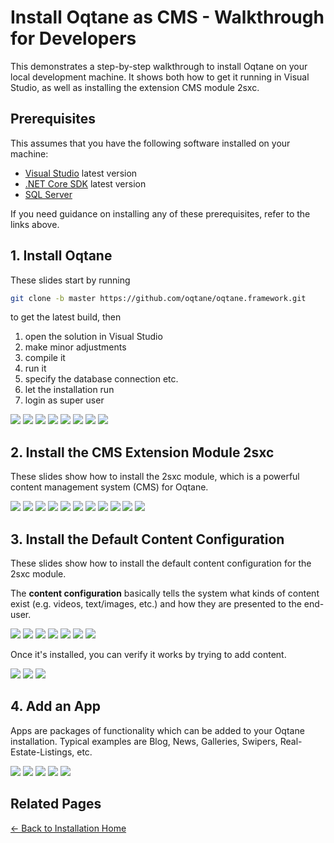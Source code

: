# Install Oqtane as CMS - Walkthrough for Developers

This demonstrates a step-by-step walkthrough to install Oqtane on your local development machine.
It shows both how to get it running in Visual Studio, as well as installing the extension CMS module 2sxc.

## Prerequisites

This assumes that you have the following software installed on your machine:

* [Visual Studio](https://visualstudio.microsoft.com) latest version
* [.NET Core SDK](https://dotnet.microsoft.com) latest version
* [SQL Server](https://www.microsoft.com/en-us/sql-server/sql-server-downloads)

If you need guidance on installing any of these prerequisites, refer to the links above.

## 1. Install Oqtane

These slides start by running

```bash
git clone -b master https://github.com/oqtane/oqtane.framework.git
```

to get the latest build, then

1. open the solution in Visual Studio
2. make minor adjustments
3. compile it
4. run it
5. specify the database connection etc.
6. let the installation run
7. login as super user

<img src="./assets/121 Get from Github.jpg" class="gallery">
<img src="./assets/200 Compile Oqtane.jpg" class="gallery">
<img src="./assets/201 Disable HotReload.jpg" class="gallery">
<img src="./assets/211 Oqtane Settings.jpg" class="gallery">
<img src="./assets/211 Oqtane Installing.jpg" class="gallery">
<img src="./assets/291 Oqtane Installed.jpg" class="gallery">
<img src="./assets/292 Login as Super User.jpg" class="gallery">
<img src="./assets/293 Oqtane Logged In.jpg" class="gallery">

## 2. Install the CMS Extension Module 2sxc

These slides show how to install the 2sxc module, which is a powerful content management system (CMS) for Oqtane.

<img src="./assets/311 Go to Modules - Open Menu.jpg" class="gallery">
<img src="./assets/312 Go to Modules - Admin Dashboard.jpg" class="gallery">
<img src="./assets/313 Go to Modules - Module Management.jpg" class="gallery">
<img src="./assets/321 Install Module Start.jpg" class="gallery">
<img src="./assets/322 Select Module.jpg" class="gallery">
<img src="./assets/323 Accept Module License.jpg" class="gallery">
<img src="./assets/324 Installed.jpg" class="gallery">
<img src="./assets/331 Restart Oqtane.jpg" class="gallery">
<img src="./assets/332 Confirm Restart.jpg" class="gallery">
<img src="./assets/333 Restarting.jpg" class="gallery">
<img src="./assets/334 Restart in Visual Studio.jpg" class="gallery">


## 3. Install the Default Content Configuration

These slides show how to install the default content configuration for the 2sxc module.

The **content configuration** basically tells the system
what kinds of content exist (e.g. videos, text/images, etc.)
and how they are presented to the end-user.

<img src="./assets/341 Add Page.jpg" class="gallery">
<img src="./assets/342 New Page Name and Permissions.jpg" class="gallery">
<img src="./assets/351 Add Content Module.jpg" class="gallery">
<img src="./assets/361 Install 2sxc Content Package.jpg" class="gallery">
<img src="./assets/362 Install 2sxc Content Package - Confirm.jpg" class="gallery">
<img src="./assets/363 Install 2sxc Content Package - Installing.jpg" class="gallery">
<img src="./assets/364 Install 2sxc Content Package - Complete.jpg" class="gallery">

Once it's installed, you can verify it works by trying to add content.

<img src="./assets/371 2sxc Select Content Type.jpg" class="gallery">
<img src="./assets/372 2sxc Preview Content Type.jpg" class="gallery">
<img src="./assets/373 2sxc Content Added.jpg" class="gallery">

## 4. Add an App

Apps are packages of functionality which can be added to your Oqtane installation.
Typical examples are Blog, News, Galleries, Swipers, Real-Estate-Listings, etc.

<img src="./assets/411 Add App.jpg" class="gallery">
<img src="./assets/421 App Auto-Installer - Select.jpg" class="gallery">
<img src="./assets/422 App Auto-Installer - Confirm.jpg" class="gallery">
<img src="./assets/423 App Auto-Installer - Installing.jpg" class="gallery">
<img src="./assets/424 App Auto-Installer - Complete.jpg" class="gallery">


## Related Pages

[← Back to Installation Home](index.md)
